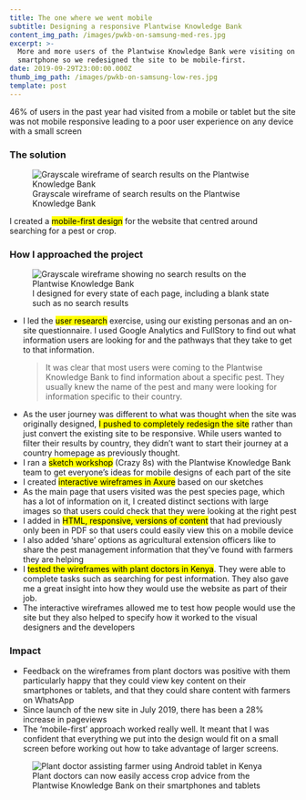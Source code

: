 ```yaml
---
title: The one where we went mobile
subtitle: Designing a responsive Plantwise Knowledge Bank
content_img_path: /images/pwkb-on-samsung-med-res.jpg
excerpt: >-
  More and more users of the Plantwise Knowledge Bank were visiting on a
  smartphone so we redesigned the site to be mobile-first.
date: 2019-09-29T23:00:00.000Z
thumb_img_path: /images/pwkb-on-samsung-low-res.jpg
template: post
---
```

<section class="content case-study-detail">
			<p>46% of users in the past year had visited from a mobile or tablet but the site was not mobile responsive leading to a poor user experience on any device with a small screen</p>
			</section>

<section class="content case-study-detail">
<h3>The solution</h3>
<figure class="inline-image-right">
  <img src="/images/PWKB-grayscale-search-results-factsheets.png" alt="Grayscale wireframe of search results on the Plantwise Knowledge Bank"/>
  <figcaption>Grayscale wireframe of search results on the Plantwise Knowledge Bank</figcaption>
</figure>
I created a <mark>mobile-first design</mark> for the website that centred around searching for a pest or crop.
			</section>

<section class="content case-study-detail">
			<h3>How I approached the project</h3>
<figure class="inline-image-right">
  <img src="/images/PWKB-grayscale-search-results.png" alt="Grayscale wireframe showing no search results on the Plantwise Knowledge Bank">
  <figcaption>I designed for every state of each page, including a blank state such as no search results</figcaption>
</figure>
			<ul>
			<li>I led the <mark>user research</mark> exercise, using our existing personas and an on-site questionnaire. I used Google Analytics and FullStory to find out what information users are looking for and the pathways that they take to get to that information.
</li>
			<blockquote>It was clear that most users were coming to the Plantwise Knowledge Bank to find information about a specific pest. They usually knew the name of the pest and many were looking for information specific to their country.</blockquote>
            <li>As the user journey was different to what was thought when the site was originally designed, <mark>I pushed to completely redesign the site</mark> rather than just convert the existing site to be responsive. While users wanted to filter their results by country, they didn’t want to start their journey at a country homepage as previously thought.</li>
			<li>I ran a <mark>sketch workshop</mark> (Crazy 8s) with the Plantwise Knowledge Bank team to get everyone’s ideas for mobile designs of each part of the site</li>
			<li>I created <mark>interactive wireframes in Axure</mark> based on our sketches</li>

<li>As the main page that users visited was the pest species page, which has a lot of information on it, I created distinct sections with large images so that users could check that they were looking at the right pest</li>
				<li>I added in <mark>HTML, responsive, versions of content</mark> that had previously only been in PDF so that users could easily view this on a mobile device</li>
				<li>I also added ‘share’ options as agricultural extension officers like to share the pest management information that they’ve found with farmers they are helping</li>
			<li>I <mark>tested the wireframes with plant doctors in Kenya</mark>. They were able to complete tasks such as searching for pest information. They also gave me a great insight into how they would use the website as part of their job.
</li>

<li>The interactive wireframes allowed me to test how people would use the site but they also helped to specify how it worked to the visual designers and the developers</li>
			</ul>
			</section>

<section class="content case-study-detail">
			<h3>Impact</h3>
			<ul>
				<li>Feedback on the wireframes from plant doctors was positive with them particularly happy that they could view key content on their smartphones or tablets, and that they could share content with farmers on WhatsApp</li>
				<li>Since launch of the new site in July 2019, there has been a 28% increase in pageviews
</li>

<li>The ‘mobile-first’ approach worked really well. It meant that I was confident that everything we put into the design would fit on a small screen before working out how to take advantage of larger screens.</li>
			</ul>
			</section>

<figure class="block-image">
  <img src="/images/kenya-tablet-georgemwembe-low-res.jpg" alt="Plant doctor assisting farmer using Android tablet in Kenya"/>
  <figcaption>Plant doctors can now easily access crop advice from the Plantwise Knowledge Bank on their smartphones and tablets</figcaption>
</figure>
